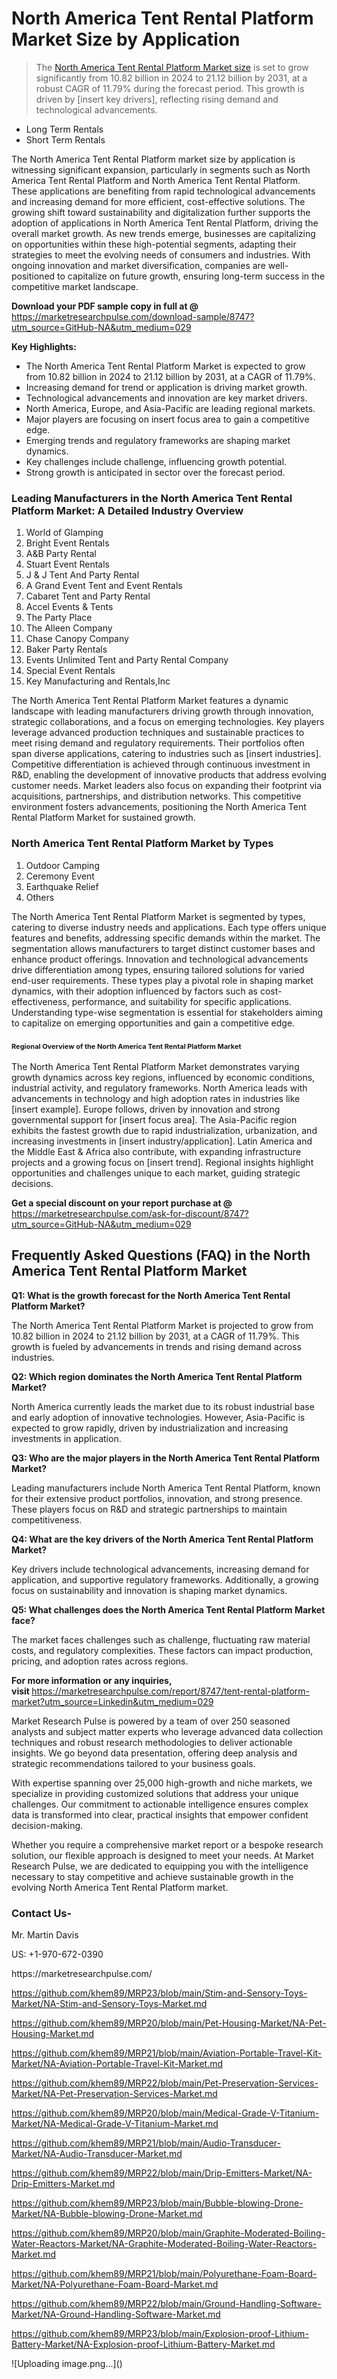 <h1>North America Tent Rental Platform Market&nbsp;Size by Application</h1><blockquote><p>The <a href="https://marketresearchpulse.com/download-sample/8747?utm_source=GitHub-NA&amp;utm_medium=029">North America Tent Rental Platform Market size</a> is set to grow significantly from 10.82 billion in 2024 to 21.12 billion by 2031, at a robust CAGR of 11.79% during the forecast period. This growth is driven by [insert key drivers], reflecting rising demand and technological advancements.</p></blockquote><ul><li>Long Term Rentals<li> Short Term Rentals</li></ul><p>The North America Tent Rental Platform market size by application is witnessing significant expansion, particularly in segments such as North America Tent Rental Platform and North America Tent Rental Platform. These applications are benefiting from rapid technological advancements and increasing demand for more efficient, cost-effective solutions. The growing shift toward sustainability and digitalization further supports the adoption of applications in North America Tent Rental Platform, driving the overall market growth. As new trends emerge, businesses are capitalizing on opportunities within these high-potential segments, adapting their strategies to meet the evolving needs of consumers and industries. With ongoing innovation and market diversification, companies are well-positioned to capitalize on future growth, ensuring long-term success in the competitive market landscape.</p><p><strong>Download your PDF sample copy in full at @ </strong><a href="https://marketresearchpulse.com/download-sample/8747?utm_source=GitHub-NA&amp;utm_medium=029">https://marketresearchpulse.com/download-sample/8747?utm_source=GitHub-NA&amp;utm_medium=029</a></p><p><strong>Key Highlights: </strong></p><ul><li>The North America Tent Rental Platform Market is expected to grow from 10.82 billion in 2024 to 21.12 billion by 2031, at a CAGR of 11.79%.</li><li>Increasing demand for trend or application is driving market growth.</li><li>Technological advancements and innovation are key market drivers.</li><li>North America, Europe, and Asia-Pacific are leading regional markets.</li><li>Major players are focusing on insert focus area to gain a competitive edge.</li><li>Emerging trends and regulatory frameworks are shaping market dynamics.</li><li>Key challenges include challenge, influencing growth potential.</li><li>Strong growth is anticipated in sector over the forecast period.</li></ul><h3>Leading Manufacturers in the North America Tent Rental Platform Market: A Detailed Industry Overview</h3><ol><li>World of Glamping</li><li>Bright Event Rentals</li><li>A&B Party Rental</li><li>Stuart Event Rentals</li><li>J & J Tent And Party Rental</li><li>A Grand Event Tent and Event Rentals</li><li>Cabaret Tent and Party Rental</li><li>Accel Events & Tents</li><li>The Party Place</li><li>The Alleen Company</li><li>Chase Canopy Company</li><li>Baker Party Rentals</li><li>Events Unlimited Tent and Party Rental Company</li><li>Special Event Rentals</li><li>Key Manufacturing and Rentals,Inc</li></ol><div class="flex max-w-full flex-col flex-grow"><div class="min-h-8 text-message flex w-full flex-col items-end gap-2 whitespace-normal break-words [.text-message+&amp;]:mt-5" dir="auto" data-message-author-role="assistant" data-message-id="fd8432e4-4910-450d-b182-61b7bfb0a01f" data-message-model-slug="gpt-4o"><div class="flex w-full flex-col gap-1 empty:hidden first:pt-[3px]"><div class="markdown prose w-full break-words dark:prose-invert light"><p>The North America Tent Rental Platform Market features a dynamic landscape with leading manufacturers driving growth through innovation, strategic collaborations, and a focus on emerging technologies. Key players leverage advanced production techniques and sustainable practices to meet rising demand and regulatory requirements. Their portfolios often span diverse applications, catering to industries such as [insert industries]. Competitive differentiation is achieved through continuous investment in R&amp;D, enabling the development of innovative products that address evolving customer needs. Market leaders also focus on expanding their footprint via acquisitions, partnerships, and distribution networks. This competitive environment fosters advancements, positioning the North America Tent Rental Platform Market for sustained growth.</p></div></div></div></div><h3>North America Tent Rental Platform Market by Types</h3><ol><li>Outdoor Camping<li> Ceremony Event<li> Earthquake Relief<li> Others</li></ol><div class="flex max-w-full flex-col flex-grow"><div class="min-h-8 text-message flex w-full flex-col items-end gap-2 whitespace-normal break-words [.text-message+&amp;]:mt-5" dir="auto" data-message-author-role="assistant" data-message-id="084470be-0bb7-4664-bddf-5156b4f41249" data-message-model-slug="gpt-4o-mini"><div class="flex w-full flex-col gap-1 empty:hidden first:pt-[3px]"><div class="markdown prose w-full break-words dark:prose-invert light"><p>The North America Tent Rental Platform Market is segmented by types, catering to diverse industry needs and applications. Each type offers unique features and benefits, addressing specific demands within the market. The segmentation allows manufacturers to target distinct customer bases and enhance product offerings. Innovation and technological advancements drive differentiation among types, ensuring tailored solutions for varied end-user requirements. These types play a pivotal role in shaping market dynamics, with their adoption influenced by factors such as cost-effectiveness, performance, and suitability for specific applications. Understanding type-wise segmentation is essential for stakeholders aiming to capitalize on emerging opportunities and gain a competitive edge.</p></div></div></div></div><h3><span style="font-size: 11px;">Regional Overview of the North America Tent Rental Platform Market</span></h3><div class="flex max-w-full flex-col flex-grow"><div class="min-h-8 text-message flex w-full flex-col items-end gap-2 whitespace-normal break-words [.text-message+&amp;]:mt-5" dir="auto" data-message-author-role="assistant" data-message-id="e9038762-ce64-4e30-91c9-9bd413514231" data-message-model-slug="gpt-4o-mini"><div class="flex w-full flex-col gap-1 empty:hidden first:pt-[3px]"><div class="markdown prose w-full break-words dark:prose-invert light"><p>The North America Tent Rental Platform Market demonstrates varying growth dynamics across key regions, influenced by economic conditions, industrial activity, and regulatory frameworks. North America leads with advancements in technology and high adoption rates in industries like [insert example]. Europe follows, driven by innovation and strong governmental support for [insert focus area]. The Asia-Pacific region exhibits the fastest growth due to rapid industrialization, urbanization, and increasing investments in [insert industry/application]. Latin America and the Middle East &amp; Africa also contribute, with expanding infrastructure projects and a growing focus on [insert trend]. Regional insights highlight opportunities and challenges unique to each market, guiding strategic decisions.</p></div></div></div></div><p><strong>Get a special discount on your report purchase at @ </strong><a href="https://marketresearchpulse.com/ask-for-discount/8747?utm_source=GitHub-NA&amp;utm_medium=029">https://marketresearchpulse.com/ask-for-discount/8747?utm_source=GitHub-NA&amp;utm_medium=029</a></p><h2>Frequently Asked Questions (FAQ) in the North America Tent Rental Platform Market</h2><p><strong>Q1: What is the growth forecast for the North America Tent Rental Platform Market?</strong></p><p>The North America Tent Rental Platform Market is projected to grow from 10.82 billion in 2024 to 21.12 billion by 2031, at a CAGR of 11.79%. This growth is fueled by advancements in trends and rising demand across industries.</p><p><strong>Q2: Which region dominates the North America Tent Rental Platform Market?</strong></p><p>North America currently leads the market due to its robust industrial base and early adoption of innovative technologies. However, Asia-Pacific is expected to grow rapidly, driven by industrialization and increasing investments in application.</p><p><strong>Q3: Who are the major players in the North America Tent Rental Platform Market?</strong></p><p>Leading manufacturers include North America Tent Rental Platform, known for their extensive product portfolios, innovation, and strong presence. These players focus on R&amp;D and strategic partnerships to maintain competitiveness.</p><p><strong>Q4: What are the key drivers of the North America Tent Rental Platform Market?</strong></p><p>Key drivers include technological advancements, increasing demand for application, and supportive regulatory frameworks. Additionally, a growing focus on sustainability and innovation is shaping market dynamics.</p><p><strong>Q5: What challenges does the North America Tent Rental Platform Market face?</strong></p><p>The market faces challenges such as challenge, fluctuating raw material costs, and regulatory complexities. These factors can impact production, pricing, and adoption rates across regions.</p><p><strong>For more information or any inquiries, visit&nbsp;</strong><a href="https://marketresearchpulse.com/report/8747/tent-rental-platform-market?utm_source=Linkedin&utm_medium=029">https://marketresearchpulse.com/report/8747/tent-rental-platform-market?utm_source=Linkedin&utm_medium=029</a></p><p>Market Research Pulse is powered by a team of over 250 seasoned analysts and subject matter experts who leverage advanced data collection techniques and robust research methodologies to deliver actionable insights. We go beyond data presentation, offering deep analysis and strategic recommendations tailored to your business goals.</p><p>With expertise spanning over 25,000 high-growth and niche markets, we specialize in providing customized solutions that address your unique challenges. Our commitment to actionable intelligence ensures complex data is transformed into clear, practical insights that empower confident decision-making.</p><p>Whether you require a comprehensive market report or a bespoke research solution, our flexible approach is designed to meet your needs. At Market Research Pulse, we are dedicated to equipping you with the intelligence necessary to stay competitive and achieve sustainable growth in the evolving North America Tent Rental Platform market.</p><h3><strong>Contact Us-</strong></h3><p>Mr. Martin Davis</p><p>US: +1-970-672-0390</p><p>https://marketresearchpulse.com/</p><p><a href="https://github.com/khem89/MRP23/blob/main/Stim-and-Sensory-Toys-Market/NA-Stim-and-Sensory-Toys-Market.md">https://github.com/khem89/MRP23/blob/main/Stim-and-Sensory-Toys-Market/NA-Stim-and-Sensory-Toys-Market.md</a></p><p><a href="https://github.com/khem89/MRP20/blob/main/Pet-Housing-Market/NA-Pet-Housing-Market.md">https://github.com/khem89/MRP20/blob/main/Pet-Housing-Market/NA-Pet-Housing-Market.md</a></p><p><a href="https://github.com/khem89/MRP21/blob/main/Aviation-Portable-Travel-Kit-Market/NA-Aviation-Portable-Travel-Kit-Market.md">https://github.com/khem89/MRP21/blob/main/Aviation-Portable-Travel-Kit-Market/NA-Aviation-Portable-Travel-Kit-Market.md</a></p><p><a href="https://github.com/khem89/MRP22/blob/main/Pet-Preservation-Services-Market/NA-Pet-Preservation-Services-Market.md">https://github.com/khem89/MRP22/blob/main/Pet-Preservation-Services-Market/NA-Pet-Preservation-Services-Market.md</a></p><p><a href="https://github.com/khem89/MRP20/blob/main/Medical-Grade-V-Titanium-Market/NA-Medical-Grade-V-Titanium-Market.md">https://github.com/khem89/MRP20/blob/main/Medical-Grade-V-Titanium-Market/NA-Medical-Grade-V-Titanium-Market.md</a></p><p><a href="https://github.com/khem89/MRP21/blob/main/Audio-Transducer-Market/NA-Audio-Transducer-Market.md">https://github.com/khem89/MRP21/blob/main/Audio-Transducer-Market/NA-Audio-Transducer-Market.md</a></p><p><a href="https://github.com/khem89/MRP22/blob/main/Drip-Emitters-Market/NA-Drip-Emitters-Market.md">https://github.com/khem89/MRP22/blob/main/Drip-Emitters-Market/NA-Drip-Emitters-Market.md</a></p><p><a href="https://github.com/khem89/MRP23/blob/main/Bubble-blowing-Drone-Market/NA-Bubble-blowing-Drone-Market.md">https://github.com/khem89/MRP23/blob/main/Bubble-blowing-Drone-Market/NA-Bubble-blowing-Drone-Market.md</a></p><p><a href="https://github.com/khem89/MRP20/blob/main/Graphite-Moderated-Boiling-Water-Reactors-Market/NA-Graphite-Moderated-Boiling-Water-Reactors-Market.md">https://github.com/khem89/MRP20/blob/main/Graphite-Moderated-Boiling-Water-Reactors-Market/NA-Graphite-Moderated-Boiling-Water-Reactors-Market.md</a></p><p><a href="https://github.com/khem89/MRP21/blob/main/Polyurethane-Foam-Board-Market/NA-Polyurethane-Foam-Board-Market.md">https://github.com/khem89/MRP21/blob/main/Polyurethane-Foam-Board-Market/NA-Polyurethane-Foam-Board-Market.md</a></p><p><a href="https://github.com/khem89/MRP22/blob/main/Ground-Handling-Software-Market/NA-Ground-Handling-Software-Market.md">https://github.com/khem89/MRP22/blob/main/Ground-Handling-Software-Market/NA-Ground-Handling-Software-Market.md</a></p><p><a href="https://github.com/khem89/MRP23/blob/main/Explosion-proof-Lithium-Battery-Market/NA-Explosion-proof-Lithium-Battery-Market.md">https://github.com/khem89/MRP23/blob/main/Explosion-proof-Lithium-Battery-Market/NA-Explosion-proof-Lithium-Battery-Market.md</a></p>
![Uploading image.png…]()
